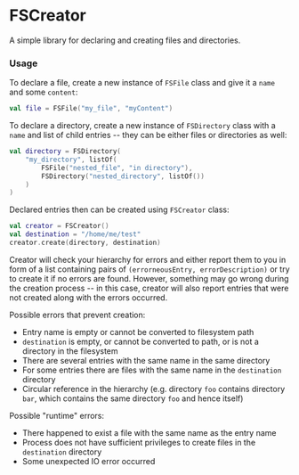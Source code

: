 # FSCreator

A simple library for declaring and creating files and directories.

### Usage

To declare a file, create a new instance of `FSFile` class and give it a `name` and some `content`:

```kotlin
val file = FSFile("my_file", "myContent")
```

To declare a directory, create a new instance of `FSDirectory` class with a `name` and list of child entries -- they can
be either files or directories as well:

```kotlin
val directory = FSDirectory(
    "my_directory", listOf(
        FSFile("nested_file", "in directory"),
        FSDirectory("nested_directory", listOf())
    )
)
```

Declared entries then can be created using `FSCreator` class:

```kotlin
val creator = FSCreator()
val destination = "/home/me/test"
creator.create(directory, destination)
```

Creator will check your hierarchy for errors and either report them to you in form of a list containing pairs
of `(errorneousEntry, errorDescription)` or try to create it if no errors are found. However, something may go wrong
during the creation process -- in this case, creator will also report entries that were not created along with the
errors occurred.

Possible errors that prevent creation:

* Entry name is empty or cannot be converted to filesystem path
* `destination` is empty, or cannot be converted to path, or is not a directory in the filesystem
* There are several entries with the same name in the same directory
* For some entries there are files with the same name in the `destination` directory
* Circular reference in the hierarchy (e.g. directory `foo` contains directory `bar`, which contains the same
  directory `foo` and hence itself)

Possible "runtime" errors:

* There happened to exist a file with the same name as the entry name
* Process does not have sufficient privileges to create files in the `destination` directory
* Some unexpected IO error occurred
